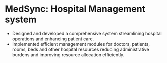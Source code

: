 # MedSync: Hospital Management system
- Designed and developed a comprehensive  system streamlining hospital operations and enhancing patient care.
- Implemented efficient management modules for doctors, patients, rooms, beds and other hospital resources reducing administrative burdens and improving resource allocation efficiently.
